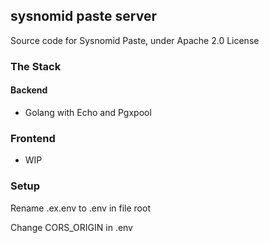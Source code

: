 ## sysnomid paste server

Source code for Sysnomid Paste, under Apache 2.0 License

### The Stack

#### Backend

- Golang with Echo and Pgxpool

### Frontend

- WIP

### Setup

Rename .ex.env to .env in file root

Change CORS_ORIGIN in .env
